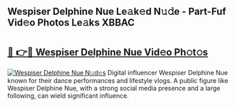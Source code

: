 ## Wespiser Delphine Nue Le𝚊k𝚎d N𝚞𝚍e - Part-Fuf Vid𝚎o Photos Le𝚊ks XBBAC

# <h2><a href="http://fb5ioz5.evod.top/?m=Wespiser+Delphine+Nue">🔗 👉🔴 Wespiser Delphine Nue Vid𝚎o Ph𝚘t𝚘s</a></h2>

[![Wespiser Delphine Nue N𝚞d𝚎s](https://i.imgur.com/8V9OHl7.gif)](http://fb5ioz5.evod.top/?m=Wespiser+Delphine+Nue)
Digital influencer Wespiser Delphine Nue known for their dance performances and lifestyle vlogs. A public figure like Wespiser Delphine Nue, with a strong social media presence and a large following, can wield significant influence. 
